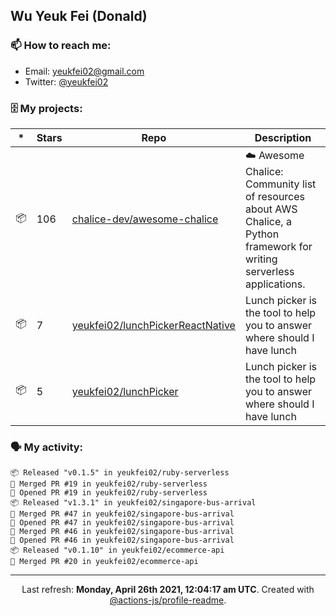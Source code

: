 ## Wu Yeuk Fei (Donald)

### 📫 How to reach me:

- Email: [yeukfei02@gmail.com](yeukfei02@gmail.com)
- Twitter: [@yeukfei02](https://twitter.com/yeukfei02)

### 🗄 My projects:

|*|Stars|Repo|Description|
|---|---|---|---|
| 📦 | 106 | [chalice-dev/awesome-chalice](https://github.com/chalice-dev/awesome-chalice) | ☁️ Awesome Chalice: Community list of resources about AWS Chalice, a Python framework for writing serverless applications. |
| 📦 | 7 | [yeukfei02/lunchPickerReactNative](https://github.com/yeukfei02/lunchPickerReactNative) | Lunch picker is the tool to help you to answer where should I have lunch |
| 📦 | 5 | [yeukfei02/lunchPicker](https://github.com/yeukfei02/lunchPicker) | Lunch picker is the tool to help you to answer where should I have lunch |

### 🗣 My activity:

```
📦 Released "v0.1.5" in yeukfei02/ruby-serverless
🎉 Merged PR #19 in yeukfei02/ruby-serverless
💪 Opened PR #19 in yeukfei02/ruby-serverless
📦 Released "v1.3.1" in yeukfei02/singapore-bus-arrival
🎉 Merged PR #47 in yeukfei02/singapore-bus-arrival
💪 Opened PR #47 in yeukfei02/singapore-bus-arrival
🎉 Merged PR #46 in yeukfei02/singapore-bus-arrival
💪 Opened PR #46 in yeukfei02/singapore-bus-arrival
📦 Released "v0.1.10" in yeukfei02/ecommerce-api
🎉 Merged PR #20 in yeukfei02/ecommerce-api
```

<!-- <img src="https://github-readme-stats.vercel.app/api?username=yeukfei02&show_icons=true&count_private=true&theme=radical" />

<img src="https://github-readme-stats.vercel.app/api/top-langs/?username=yeukfei02&theme=radical" /> -->

---

<p align="center">Last refresh: <b>Monday, April 26th 2021, 12:04:17 am UTC</b>. Created with <a href=https://github.com/marketplace/actions/profile-readme>@actions-js/profile-readme</a>.</p>

